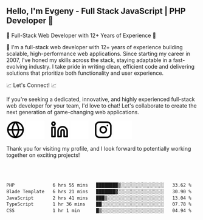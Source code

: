 ## Hello, I'm Evgeny - Full Stack JavaScript | PHP Developer 👋

🚀 Full-Stack Web Developer with 12+ Years of Experience 🚀

👋 I'm a full-stack web developer with 12+ years of experience building scalable, high-performance web applications. Since starting my career in 2007, I've honed my skills across the stack, staying adaptable in a fast-evolving industry. I take pride in writing clean, efficient code and delivering solutions that prioritize both functionality and user experience.

📈 Let's Connect! 📈

If you're seeking a dedicated, innovative, and highly experienced full-stack web developer for your team, I'd love to chat! Let's collaborate to create the next generation of game-changing web applications.

[![website](./img/globe-light.svg)](https://tradiry.com#gh-light-mode-only)
[![website](./img/globe-dark.svg)](https://tradiry.com#gh-dark-mode-only)
&nbsp;&nbsp;
[![website](./img/linkedin-light.svg)](https://www.linkedin.com/in/etulikov#gh-light-mode-only)
[![website](./img/linkedin-dark.svg)](https://www.linkedin.com/in/etulikov#gh-dark-mode-only)
&nbsp;&nbsp;
[![website](./img/instagram-light.svg)](https://www.instagram.com/evgenytulikov/#gh-light-mode-only)
[![website](./img/instagram-dark.svg)](https://www.instagram.com/evgenytulikov/#gh-dark-mode-only)

Thank you for visiting my profile, and I look forward to potentially working together on exciting projects!

<br />
<br />

<!--START_SECTION:waka-->

```txt
PHP              6 hrs 55 mins   ████████▒░░░░░░░░░░░░░░░░   33.62 %
Blade Template   6 hrs 21 mins   ███████▓░░░░░░░░░░░░░░░░░   30.90 %
JavaScript       2 hrs 41 mins   ███▒░░░░░░░░░░░░░░░░░░░░░   13.04 %
TypeScript       1 hr 36 mins    ██░░░░░░░░░░░░░░░░░░░░░░░   07.78 %
CSS              1 hr 1 min      █▒░░░░░░░░░░░░░░░░░░░░░░░   04.94 %
```

<!--END_SECTION:waka-->
